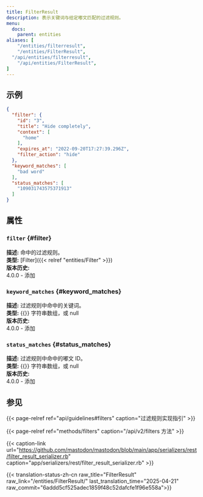 ```yaml
---
title: FilterResult
description: 表示关键词与给定嘟文匹配的过滤规则。
menu:
  docs:
    parent: entities
aliases: [
	"/entities/filterresult",
	"/entities/FilterResult",
  "/api/entities/filterresult",
	"/api/entities/FilterResult",
]
---
```


## 示例

```json
{
  "filter": {
    "id": "3",
    "title": "Hide completely",
    "context": [
      "home"
    ],
    "expires_at": "2022-09-20T17:27:39.296Z",
    "filter_action": "hide"
  },
  "keyword_matches": [
    "bad word"
  ],
  "status_matches": [
    "109031743575371913"
  ]
}
```

## 属性

### `filter` {#filter}

**描述:** 命中的过滤规则。\
**类型:** [Filter]({{< relref "entities/Filter" >}})\
**版本历史:**\
4.0.0 - 添加

### `keyword_matches` {#keyword_matches}

**描述:** 过滤规则中命中的关键词。\
**类型:** {{<nullable>}} 字符串数组，或 null\
**版本历史:**\
4.0.0 - 添加

### `status_matches` {#status_matches}

**描述:** 过滤规则中命中的嘟文 ID。\
**类型:** {{<nullable>}} 字符串数组，或 null\
**版本历史:**\
4.0.0 - 添加

## 参见

{{< page-relref ref="api/guidelines#filters" caption="过滤规则实现指引" >}}

{{< page-relref ref="methods/filters" caption="/api/v2/filters 方法" >}}

{{< caption-link url="https://github.com/mastodon/mastodon/blob/main/app/serializers/rest/filter_result_serializer.rb" caption="app/serializers/rest/filter_result_serializer.rb" >}}

{{< translation-status-zh-cn raw_title="FilterResult" raw_link="/entities/FilterResult/" last_translation_time="2025-04-21" raw_commit="6addd5cf525adec1859f48c52dafcfe1f96e558a">}}
